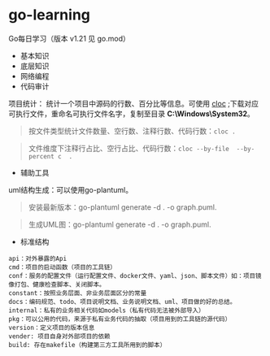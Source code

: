 # go-learning
Go每日学习（版本 v1.21 见 go.mod）
- 基本知识
- 底层知识
- 网络编程
- 代码审计

项目统计： 统计一个项目中源码的行数、百分比等信息。可使用 [cloc](https://github.com/AlDanial/cloc/releases) ;下载对应可执行文件，重命名可执行文件名字，复制至目录 **C:\Windows\System32**。
> 按文件类型统计文件数量、空行数、注释行数、代码行数：`cloc .` 

> 文件维度下注释行占比、空行占比、代码行数：`cloc --by-file  --by-percent c  .`

- 辅助工具

uml结构生成：可以使用go-plantuml。

> 安装最新版本：go-plantuml generate -d . -o graph.puml.

> 生成UML图：go-plantuml generate -d . -o graph.puml.

- 标准结构

``` text
api：对外暴露的Api
cmd：项目的启动函数（项目的工具链）
conf：服务的配置文件（运行配置文件、docker文件、yaml、json、脚本文件）如：项目镜像打包、健康检查脚本、关闭脚本。
constant：按照业务层面、非业务层面区分的常量
docs：编码规范、todo、项目说明文档、业务说明文档、uml、项目做的好的总结。
internal：私有的业务相关代码如models（私有代码无法被外部导入）
pkg：可以公用的代码，来源于私有业务代码的抽取（项目用到的工具链的源代码）
version：定义项目的版本信息
vender: 项目自身对外部项目的依赖
build: 存在makefile（构建第三方工具所用到的脚本）
```